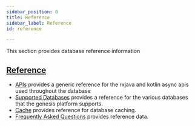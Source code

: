 ```yaml
---
sidebar_position: 0
title: Reference
sidebar_label: Reference
id: reference

---
```


This section provides database reference information

## [Reference](../overview)

* [APIs](../apis/overview) provides a generic reference for the rxjava and kotlin async apis used throughout the
  database
* [Supported Databases](../supported-databases/overview) provides a reference for the various databases that the
  genesis platform supports.
* [Cache](../cache) provides reference for database caching.
* [Frequently Asked Questions](../faq) provides reference data.
